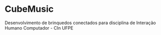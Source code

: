 # CubeMusic
Desenvolvimento de brinquedos conectados para disciplina de Interação Humano Computador - CIn UFPE
